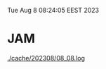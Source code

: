 Tue Aug  8 08:24:05 EEST 2023
# JAM
<a href='./cache/202308/08_08.log'>./cache/202308/08_08.log</a>
